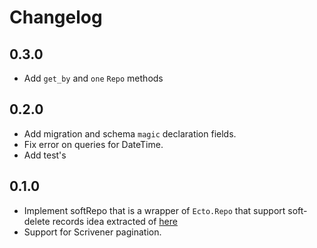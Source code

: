 # Changelog

## 0.3.0

- Add `get_by` and `one` `Repo` methods

## 0.2.0

- Add migration and schema `magic` declaration fields.
- Fix error on queries for DateTime.
- Add test's

## 0.1.0

- Implement softRepo that is a wrapper of `Ecto.Repo` that support soft-delete records idea extracted of [here](https://gist.github.com/ahmadshah/83a695ac66d98a833d6d576815e6931d)
- Support for Scrivener pagination.
